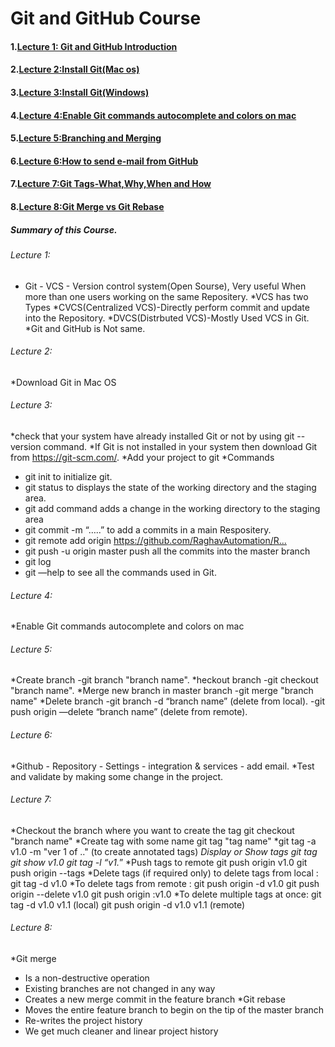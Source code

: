 # Git and GitHub Course

#### 1.[Lecture 1: Git and GitHub Introduction](#h1)
#### 2.[Lecture 2:Install Git(Mac os)](#h2)
#### 3.[Lecture 3:Install Git(Windows)](#h3)
#### 4.[Lecture 4:Enable Git commands autocomplete and colors on mac](#h4)
#### 5.[Lecture 5:Branching and Merging](#h5)
#### 6.[Lecture 6:How to send e-mail from GitHub](#h6)
#### 7.[Lecture 7:Git Tags-What,Why,When and How](#h7)
#### 8.[Lecture 8:Git Merge vs Git Rebase](#h8)

##### Summary of this Course.

###### Lecture 1:

* Git - VCS - Version control system(Open Sourse), Very useful When more than one users working on the same Repositery.
*VCS has two Types
    *CVCS(Centralized VCS)-Directly perform commit and update into the Repository.
    *DVCS(Distrbuted VCS)-Mostly Used VCS in Git.
*Git and GitHub is Not same.

###### Lecture 2:

*Download Git in Mac OS

###### Lecture 3:

*check that your system have already installed Git or not by using git --version command.
*If Git is not installed in your system then download Git from https://git-scm.com/.
*Add your project to git
*Commands
  - git init to initialize git.
  - git status to displays the state of the working directory and the staging area.
  - git add command adds a change in the working directory to the staging area
  - git commit -m “…..” to add a commits in a main Respositery.
  - git remote add origin https://github.com/RaghavAutomation/R...​
  - git push -u origin master push all the commits into the master branch
  - git log
  - git —help to see all the commands used in Git.

###### Lecture 4:

*Enable Git commands autocomplete and colors on mac

###### Lecture 5:

*Create branch
   -git branch "branch name".
*heckout branch
   -git checkout "branch name".
*Merge new branch in master branch
   -git merge "branch name"
*Delete branch
   -git branch -d “branch name”     (delete from local).
   -git push origin —delete “branch name”   (delete from remote).

###### Lecture 6:

*Github - Repository - Settings - integration & services - add email.
*Test and validate by making some change in the project.

###### Lecture 7:

*Checkout the branch where you want to create the tag
git checkout "branch name"
*Create tag with some name
git tag "tag name"
*git tag -a v1.0 -m "ver 1 of .."  (to create annotated tags) 
*Display or Show tags
git tag
git show v1.0
git tag -l “v1.*”
*Push tags to remote
git push origin v1.0
git push origin --tags
*Delete tags (if required only)
to delete tags from local :
git tag -d v1.0
*To delete tags from remote :
git push origin -d v1.0
git push origin --delete v1.0
git push origin :v1.0
*To delete multiple tags at once:
git tag -d v1.0 v1.1 (local)
git push origin -d v1.0 v1.1 (remote)

###### Lecture 8:

*Git merge
- Is a non-destructive operation
- Existing branches are not changed in any way
- Creates a new merge commit in the feature branch
*Git rebase
- Moves the entire feature branch to begin on the tip of the master branch
- Re-writes the project history
- We get much cleaner and linear project history
